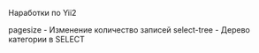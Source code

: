 Наработки по Yii2 

pagesize - Изменение количество записей
select-tree - Дерево категории в SELECT
